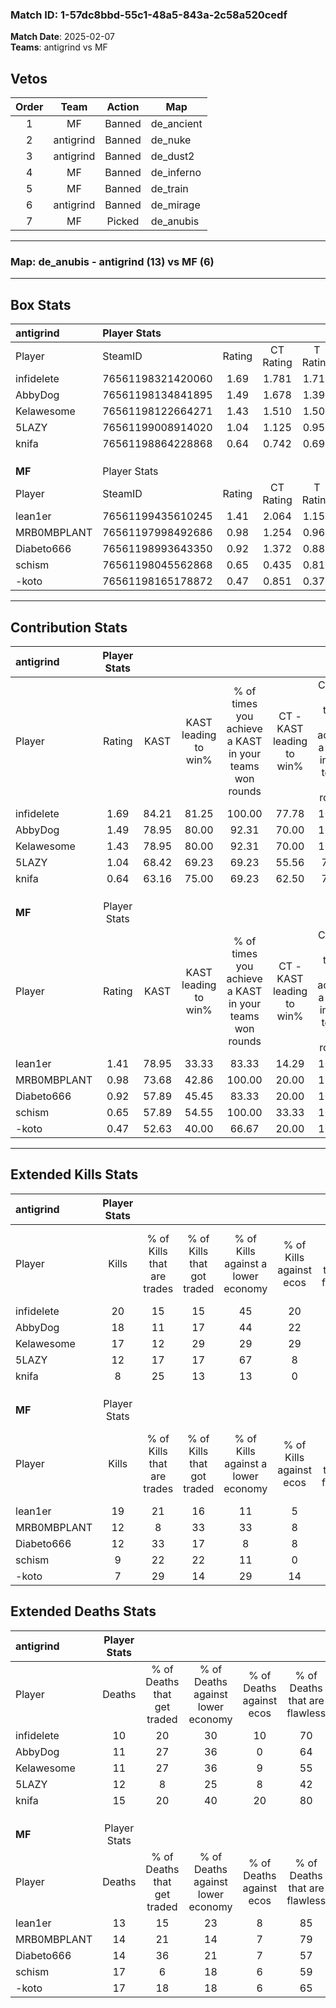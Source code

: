 ### Match ID: 1-57dc8bbd-55c1-48a5-843a-2c58a520cedf  
**Match Date**: 2025-02-07  
**Teams**: antigrind vs MF  

## Vetos  

| Order | Team | Action | Map |
| :---: | :--: | :----: | --- |
| 1 | MF | Banned | de_ancient |
| 2 | antigrind | Banned | de_nuke |
| 3 | antigrind | Banned | de_dust2 |
| 4 | MF | Banned | de_inferno |
| 5 | MF | Banned | de_train |
| 6 | antigrind | Banned | de_mirage |
| 7 | MF | Picked | de_anubis |

---  

### **Map**: de_anubis - antigrind (13) vs MF (6)  
---  

## Box Stats  

| **antigrind** | Player Stats      |        |           |          |       |       |       |         |        |      |     |
| :- | :- | :-: | :-: | :-: | :-: | :-: | :-: | :-: | :-: | :-: | :-: |
| Player        | SteamID           | Rating | CT Rating | T Rating | KAST  |  ADR  | Kills | Assists | Deaths | K/D  | HS% |
| infidelete    | 76561198321420060 |  1.69  |   1.781   |  1.715   | 84.21 | 115.1 |  20   |    4    |   10   | 2.00 | 40  |
| AbbyDog       | 76561198134841895 |  1.49  |   1.678   |  1.398   | 78.95 | 95.1  |  18   |    7    |   11   | 1.64 | 55  |
| Kelawesome    | 76561198122664271 |  1.43  |   1.510   |  1.509   | 78.95 | 94.2  |  17   |    4    |   11   | 1.55 | 47  |
| 5LAZY         | 76561199008914020 |  1.04  |   1.125   |  0.958   | 68.42 | 73.2  |  12   |    6    |   12   | 1.00 | 50  |
| knifa         | 76561198864228868 |  0.64  |   0.742   |  0.699   | 63.16 | 47.4  |   8   |    4    |   15   | 0.53 | 12  |
|               |                   |        |           |          |       |       |       |         |        |      |     |
|               |                   |        |           |          |       |       |       |         |        |      |     |
|               |                   |        |           |          |       |       |       |         |        |      |     |
| **MF**        | Player Stats      |        |           |          |       |       |       |         |        |      |     |
| Player        | SteamID           | Rating | CT Rating | T Rating | KAST  |  ADR  | Kills | Assists | Deaths | K/D  | HS% |
| lean1er       | 76561199435610245 |  1.41  |   2.064   |  1.152   | 78.95 | 86.6  |  19   |    0    |   13   | 1.46 | 63  |
| MRB0MBPLANT   | 76561197998492686 |  0.98  |   1.254   |  0.961   | 73.68 | 67.0  |  12   |    3    |   14   | 0.86 | 50  |
| Diabeto666    | 76561198993643350 |  0.92  |   1.372   |  0.884   | 57.89 | 81.6  |  12   |    4    |   14   | 0.86 | 58  |
| schism        | 76561198045562868 |  0.65  |   0.435   |  0.818   | 57.89 | 66.1  |   9   |    4    |   17   | 0.53 | 44  |
| -koto         | 76561198165178872 |  0.47  |   0.851   |  0.376   | 52.63 | 52.8  |   7   |    2    |   17   | 0.41 | 85  |
---  

## Contribution Stats  

| **antigrind** | Player Stats |       |                      |                                                        |                           |                                                             |                          |                                                            |
| :- | :-: | :-: | :-: | :-: | :-: | :-: | :-: | :-: |
| Player        |    Rating    | KAST  | KAST leading to win% | % of times you achieve a KAST in your teams won rounds | CT - KAST leading to win% | CT - % of times you achieve a KAST in your teams won rounds | T - KAST leading to win% | T - % of times you achieve a KAST in your teams won rounds |
| infidelete    |     1.69     | 84.21 |        81.25         |                         100.00                         |           77.78           |                           100.00                            |          85.71           |                           100.00                           |
| AbbyDog       |     1.49     | 78.95 |        80.00         |                         92.31                          |           70.00           |                           100.00                            |          100.00          |                           83.33                            |
| Kelawesome    |     1.43     | 78.95 |        80.00         |                         92.31                          |           70.00           |                           100.00                            |          100.00          |                           83.33                            |
| 5LAZY         |     1.04     | 68.42 |        69.23         |                         69.23                          |           55.56           |                            71.43                            |          100.00          |                           66.67                            |
| knifa         |     0.64     | 63.16 |        75.00         |                         69.23                          |           62.50           |                            71.43                            |          100.00          |                           66.67                            |
|               |              |       |                      |                                                        |                           |                                                             |                          |                                                            |
|               |              |       |                      |                                                        |                           |                                                             |                          |                                                            |
|               |              |       |                      |                                                        |                           |                                                             |                          |                                                            |
| **MF**        | Player Stats |       |                      |                                                        |                           |                                                             |                          |                                                            |
| Player        |    Rating    | KAST  | KAST leading to win% | % of times you achieve a KAST in your teams won rounds | CT - KAST leading to win% | CT - % of times you achieve a KAST in your teams won rounds | T - KAST leading to win% | T - % of times you achieve a KAST in your teams won rounds |
| lean1er       |     1.41     | 78.95 |        33.33         |                         83.33                          |           14.29           |                           100.00                            |          50.00           |                           80.00                            |
| MRB0MBPLANT   |     0.98     | 73.68 |        42.86         |                         100.00                         |           20.00           |                           100.00                            |          55.56           |                           100.00                           |
| Diabeto666    |     0.92     | 57.89 |        45.45         |                         83.33                          |           20.00           |                           100.00                            |          66.67           |                           80.00                            |
| schism        |     0.65     | 57.89 |        54.55         |                         100.00                         |           33.33           |                           100.00                            |          62.50           |                           100.00                           |
| -koto         |     0.47     | 52.63 |        40.00         |                         66.67                          |           20.00           |                           100.00                            |          60.00           |                           60.00                            |
---  

## Extended Kills Stats  

| **antigrind** | Player Stats |                            |                            |                                    |                         |                              |                                 |                                       |                    |           |
| :- | :-: | :-: | :-: | :-: | :-: | :-: | :-: | :-: | :-: | :-: |
| Player        |    Kills     | % of Kills that are trades | % of Kills that got traded | % of Kills against a lower economy | % of Kills against ecos | % of Kills that are flawless | % of Kills that are close duels | % of Kills that are assisted by flash | Pistol Round Kills | AWP Kills |
| infidelete    |      20      |             15             |             15             |                 45                 |           20            |              55              |               10                |                   5                   |         0          |     3     |
| AbbyDog       |      18      |             11             |             17             |                 44                 |           22            |              61              |                0                |                   6                   |         0          |     3     |
| Kelawesome    |      17      |             12             |             29             |                 29                 |           29            |              76              |               12                |                   0                   |         1          |     1     |
| 5LAZY         |      12      |             17             |             17             |                 67                 |            8            |              67              |                8                |                   0                   |         0          |     0     |
| knifa         |      8       |             25             |             13             |                 13                 |            0            |              88              |                0                |                  13                   |         6          |     1     |
|               |              |                            |                            |                                    |                         |                              |                                 |                                       |                    |           |
|               |              |                            |                            |                                    |                         |                              |                                 |                                       |                    |           |
|               |              |                            |                            |                                    |                         |                              |                                 |                                       |                    |           |
| **MF**        | Player Stats |                            |                            |                                    |                         |                              |                                 |                                       |                    |           |
| Player        |    Kills     | % of Kills that are trades | % of Kills that got traded | % of Kills against a lower economy | % of Kills against ecos | % of Kills that are flawless | % of Kills that are close duels | % of Kills that are assisted by flash | Pistol Round Kills | AWP Kills |
| lean1er       |      19      |             21             |             16             |                 11                 |            5            |              79              |                5                |                   0                   |         6          |     2     |
| MRB0MBPLANT   |      12      |             8              |             33             |                 33                 |            8            |              58              |                8                |                   0                   |         0          |     3     |
| Diabeto666    |      12      |             33             |             17             |                 8                  |            8            |              83              |                0                |                   0                   |         0          |     3     |
| schism        |      9       |             22             |             22             |                 11                 |            0            |              44              |               22                |                   0                   |         1          |     0     |
| -koto         |      7       |             29             |             14             |                 29                 |           14            |              29              |                0                |                   0                   |         0          |     0     |
## Extended Deaths Stats  

| **antigrind** | Player Stats |                             |                                   |                          |                               |                            |                           |               |
| :- | :-: | :-: | :-: | :-: | :-: | :-: | :-: | :-: |
| Player        |    Deaths    | % of Deaths that get traded | % of Deaths against lower economy | % of Deaths against ecos | % of Deaths that are flawless | % of Deaths that are close | % of Deaths while blinded | Deaths to AWP |
| infidelete    |      10      |             20              |                30                 |            10            |              70               |             0              |             0             |       2       |
| AbbyDog       |      11      |             27              |                36                 |            0             |              64               |             9              |             0             |       1       |
| Kelawesome    |      11      |             27              |                36                 |            9             |              55               |             18             |             0             |       2       |
| 5LAZY         |      12      |              8              |                25                 |            8             |              42               |             8              |             0             |       1       |
| knifa         |      15      |             20              |                40                 |            20            |              80               |             0              |             0             |       1       |
|               |              |                             |                                   |                          |                               |                            |                           |               |
|               |              |                             |                                   |                          |                               |                            |                           |               |
|               |              |                             |                                   |                          |                               |                            |                           |               |
| **MF**        | Player Stats |                             |                                   |                          |                               |                            |                           |               |
| Player        |    Deaths    | % of Deaths that get traded | % of Deaths against lower economy | % of Deaths against ecos | % of Deaths that are flawless | % of Deaths that are close | % of Deaths while blinded | Deaths to AWP |
| lean1er       |      13      |             15              |                23                 |            8             |              85               |             8              |             0             |       1       |
| MRB0MBPLANT   |      14      |             21              |                14                 |            7             |              79               |             0              |             0             |       2       |
| Diabeto666    |      14      |             36              |                21                 |            7             |              57               |             7              |            14             |       1       |
| schism        |      17      |              6              |                18                 |            6             |              59               |             12             |             0             |       0       |
| -koto         |      17      |             18              |                18                 |            6             |              65               |             6              |             6             |       3       |
